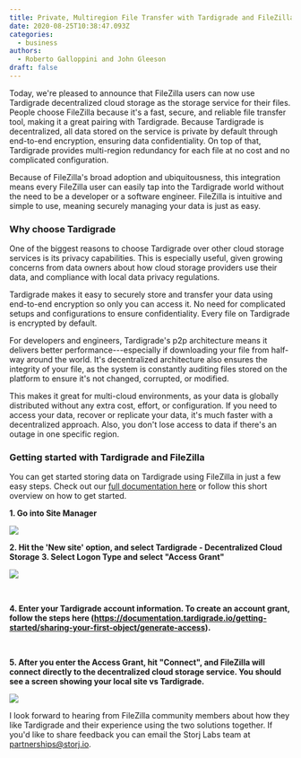 ```yaml
---
title: Private, Multiregion File Transfer with Tardigrade and FileZilla
date: 2020-08-25T10:38:47.093Z
categories:
  - business
authors:
  - Roberto Galloppini and John Gleeson
draft: false
---
```

Today, we're pleased to announce that FileZilla users can now use Tardigrade decentralized cloud storage as the storage service for their files. People choose FileZilla because it's a fast, secure, and reliable file transfer tool, making it a great pairing with Tardigrade. Because Tardigrade is decentralized, all data stored on the service is private by default through end-to-end encryption, ensuring data confidentiality. On top of that, Tardigrade provides multi-region redundancy for each file at no cost and no complicated configuration.

Because of FileZilla's broad adoption and ubiquitousness, this integration means every FileZilla user can easily tap into the Tardigrade world without the need to be a developer or a software engineer. FileZilla is intuitive and simple to use, meaning securely managing your data is just as easy.

### Why choose Tardigrade

One of the biggest reasons to choose Tardigrade over other cloud storage services is its privacy capabilities. This is especially useful, given growing concerns from data owners about how cloud storage providers use their data, and compliance with local data privacy regulations.

Tardigrade makes it easy to securely store and transfer your data using end-to-end encryption so only you can access it. No need for complicated setups and configurations to ensure confidentiality. Every file on Tardigrade is encrypted by default.

For developers and engineers, Tardigrade's p2p architecture means it delivers better performance---especially if downloading your file from half-way around the world. It's decentralized architecture also ensures the integrity of your file, as the system is constantly auditing files stored on the platform to ensure it's not changed, corrupted, or modified.

This makes it great for multi-cloud environments, as your data is globally distributed without any extra cost, effort, or configuration. If you need to access your data, recover or replicate your data, it's much faster with a decentralized approach. Also, you don't lose access to data if there's an outage in one specific region.

### Getting started with Tardigrade and FileZilla

You can get started storing data on Tardigrade using FileZilla in just a few easy steps. Check out our [full documentation here](https://tardigrade.io/connectors/filezilla/) or follow this short overview on how to get started.

**1. Go into Site Manager**

![](/blog/img/filezilla-image1.png)

**2. Hit the 'New site' option, and select Tardigrade - Decentralized Cloud Storage**
**3. Select Logon Type and select "Access Grant"**

![](/blog/img/filezilla-image2.png)

‌

**4. Enter your Tardigrade account information. To create an account grant, follow the steps here (<https://documentation.tardigrade.io/getting-started/sharing-your-first-object/generate-access>).**

‌

**5. After you enter the Access Grant, hit "Connect", and FileZilla will connect directly to the decentralized cloud storage service. You should see a screen showing your local site vs Tardigrade.**

![](/blog/img/filezilla-image3.png)

I look forward to hearing from FileZilla community members about how they like Tardigrade and their experience using the two solutions together. If you'd like to share feedback you can email the Storj Labs team at [partnerships@storj.io](mailto:partnerships@storj.io).